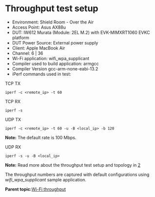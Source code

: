 # Throughput test setup

-   Environment: Shield Room - Over the Air
-   Access Point: Asus AX88u
-   DUT: IW612 Murata \(Module: 2EL M.2\) with EVK-MIMXRT1060 EVKC platform
-   DUT Power Source: External power supply
-   Client: Apple MacBook Air
-   Channel: 6 \| 36
-   Wi-Fi application: wifi\_wpa\_supplicant
-   Compiler used to build application: armgcc
-   Compiler Version gcc-arm-none-eabi-13.2
-   iPerf commands used in test:

TCP TX

```
iperf -c <remote_ip> -t 60
```

TCP RX

```
iperf -s
```

UDP TX

```
iperf -c <remote_ip> -t 60 -u -B <local_ip> -b 120
```

**Note:** The default rate is 100 Mbps.

UDP RX

```
iperf -s -u -B <local_ip>
```

**Note:** Read more about the throughput test setup and topology in [2](references.md#item_um11442)

The throughput numbers are captured with default configurations using *wifi\_wpa\_supplicant* sample application.

**Parent topic:**[Wi-Fi throughput](../topics/wi-fi_throughput_02.md)


